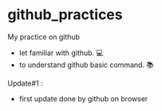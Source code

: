 # github_practices
My practice on github
  * let familiar with github. :computer:
  * to understand github basic command. :books:

Update#1 :
  * first update done by github on browser
